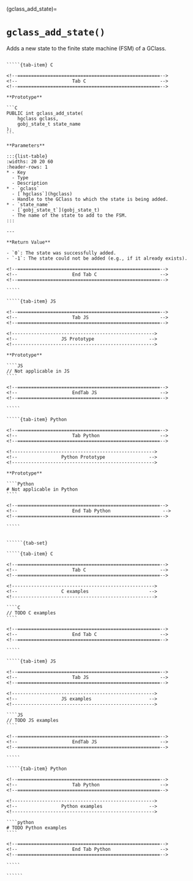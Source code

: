 <!-- ============================================================== -->
(gclass_add_state)=
# `gclass_add_state()`
<!-- ============================================================== -->

Adds a new state to the finite state machine (FSM) of a GClass.

<!------------------------------------------------------------>
<!--                    Prototypes                          -->
<!------------------------------------------------------------>

``````{tab-set}

`````{tab-item} C

<!--====================================================-->
<!--                    Tab C                           -->
<!--====================================================-->

**Prototype**

```C
PUBLIC int gclass_add_state(
    hgclass gclass,
    gobj_state_t state_name
);
```

**Parameters**

:::{list-table}
:widths: 20 20 60
:header-rows: 1
* - Key
  - Type
  - Description
* - `gclass`
  - [`hgclass`](hgclass)
  - Handle to the GClass to which the state is being added.
* - `state_name`
  - [`gobj_state_t`](gobj_state_t)
  - The name of the state to add to the FSM.
:::

---

**Return Value**

- `0`: The state was successfully added.  
- `-1`: The state could not be added (e.g., if it already exists).

<!--====================================================-->
<!--                    End Tab C                       -->
<!--====================================================-->

`````

`````{tab-item} JS

<!--====================================================-->
<!--                    Tab JS                          -->
<!--====================================================-->

<!---------------------------------------------------->
<!--                JS Prototype                    -->
<!---------------------------------------------------->

**Prototype**

````JS
// Not applicable in JS
````

<!--====================================================-->
<!--                    EndTab JS                       -->
<!--====================================================-->

`````

`````{tab-item} Python

<!--====================================================-->
<!--                    Tab Python                      -->
<!--====================================================-->

<!---------------------------------------------------->
<!--                Python Prototype                -->
<!---------------------------------------------------->

**Prototype**

````Python
# Not applicable in Python
````

<!--====================================================-->
<!--                    End Tab Python                   -->
<!--====================================================-->

`````

``````

<!------------------------------------------------------------>
<!--                    Examples                            -->
<!------------------------------------------------------------>

```````{dropdown} Examples

``````{tab-set}

`````{tab-item} C

<!--====================================================-->
<!--                    Tab C                           -->
<!--====================================================-->

<!---------------------------------------------------->
<!--                C examples                      -->
<!---------------------------------------------------->

````C
// TODO C examples
````

<!--====================================================-->
<!--                    End Tab C                       -->
<!--====================================================-->

`````

`````{tab-item} JS

<!--====================================================-->
<!--                    Tab JS                          -->
<!--====================================================-->

<!---------------------------------------------------->
<!--                JS examples                     -->
<!---------------------------------------------------->

````JS
// TODO JS examples
````

<!--====================================================-->
<!--                    EndTab JS                       -->
<!--====================================================-->

`````

`````{tab-item} Python

<!--====================================================-->
<!--                    Tab Python                      -->
<!--====================================================-->

<!---------------------------------------------------->
<!--                Python examples                 -->
<!---------------------------------------------------->

````python
# TODO Python examples
````

<!--====================================================-->
<!--                    End Tab Python                  -->
<!--====================================================-->

`````

``````

```````
